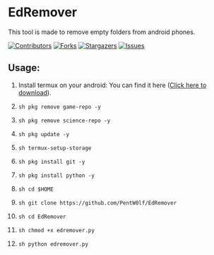 [contributors-shield]: https://img.shields.io/github/contributors/PentW0lf/EdRemover.svg?style=for-the-badge
[contributors-url]: https://github.com/PentW0lf/EdRemover/graphs/contributors
[forks-shield]: https://img.shields.io/github/forks/PentW0lf/EdRemover.svg?style=for-the-badge
[forks-url]: https://github.com/PentW0lf/EdRemover/network/members
[stars-shield]: https://img.shields.io/github/stars/PentW0lf/EdRemover.svg?style=for-the-badge
[stars-url]: https://github.com/PentW0lf/EdRemover/stargazers
[issues-shield]: https://img.shields.io/github/issues/PentW0lf/EdRemover.svg?style=for-the-badge
[issues-url]: https://github.com/PentW0lf/EdRemover/issues

# EdRemover
This tool is made to remove empty folders from android phones.

[![Contributors][contributors-shield]][contributors-url]
[![Forks][forks-shield]][forks-url]
[![Stargazers][stars-shield]][stars-url]
[![Issues][issues-shield]][issues-url]


## Usage: 
1) Install termux on your android:
You can find it here (<a href = "https://play.google.com/store/apps/details?id=com.termux">Click here to download</a>).

2) ```sh pkg remove game-repo -y ```
 
3) ```sh pkg remove science-repo -y```

4) ```sh pkg update -y```

5) ```sh termux-setup-storage```

6) ```sh pkg install git -y```

7) ```sh pkg install python -y```

8) ```sh cd $HOME```

9) ```sh git clone https://github.com/PentW0lf/EdRemover```

10) ```sh cd EdRemover```

11) ```sh chmod +x edremover.py```

12) ```sh python edremover.py```

